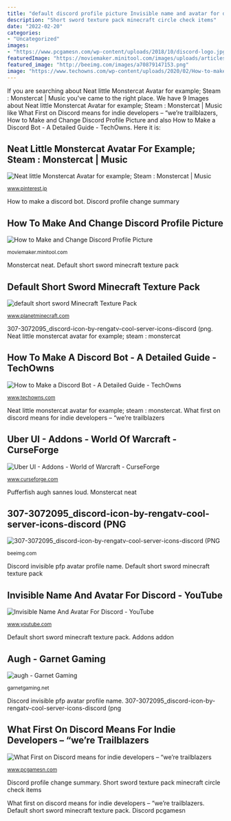 ```yaml
---
title: "default discord profile picture Invisible name and avatar for discord"
description: "Short sword texture pack minecraft circle check items"
date: "2022-02-20"
categories:
- "Uncategorized"
images:
- "https://www.pcgamesn.com/wp-content/uploads/2018/10/discord-logo.jpg"
featuredImage: "https://moviemaker.minitool.com/images/uploads/articles/2021/01/discord-profile-picture/discord-profile-picture-thumbnail.png"
featured_image: "http://beeimg.com/images/a70879147153.png"
image: "https://www.techowns.com/wp-content/uploads/2020/02/How-to-make-a-Discord-Bot.jpg"
---
```


If you are searching about Neat little Monstercat Avatar for example; Steam : Monstercat | Music you've came to the right place. We have 9 Images about Neat little Monstercat Avatar for example; Steam : Monstercat | Music like What First on Discord means for indie developers – “we’re trailblazers, How to Make and Change Discord Profile Picture and also How to Make a Discord Bot - A Detailed Guide - TechOwns. Here it is:

## Neat Little Monstercat Avatar For Example; Steam : Monstercat | Music

![Neat little Monstercat Avatar for example; Steam : Monstercat | Music](https://i.pinimg.com/736x/84/ef/83/84ef834f04e1b6c38ff6a50f25cf539a--edm-quotes-electronic-music.jpg "307-3072095_discord-icon-by-rengatv-cool-server-icons-discord (png")

<small>www.pinterest.jp</small>

How to make a discord bot. Discord profile change summary

## How To Make And Change Discord Profile Picture

![How to Make and Change Discord Profile Picture](https://moviemaker.minitool.com/images/uploads/articles/2021/01/discord-profile-picture/discord-profile-picture-thumbnail.png "Neat little monstercat avatar for example; steam : monstercat")

<small>moviemaker.minitool.com</small>

Monstercat neat. Default short sword minecraft texture pack

## Default Short Sword Minecraft Texture Pack

![default short sword Minecraft Texture Pack](https://static.planetminecraft.com/files/image/minecraft/texture-pack/2020/914/12723729_l.jpg "How to make and change discord profile picture")

<small>www.planetminecraft.com</small>

307-3072095_discord-icon-by-rengatv-cool-server-icons-discord (png. Neat little monstercat avatar for example; steam : monstercat

## How To Make A Discord Bot - A Detailed Guide - TechOwns

![How to Make a Discord Bot - A Detailed Guide - TechOwns](https://www.techowns.com/wp-content/uploads/2020/02/How-to-make-a-Discord-Bot.jpg "Pufferfish augh sannes loud")

<small>www.techowns.com</small>

Neat little monstercat avatar for example; steam : monstercat. What first on discord means for indie developers – “we’re trailblazers

## Uber UI - Addons - World Of Warcraft - CurseForge

![Uber UI - Addons - World of Warcraft - CurseForge](https://media.forgecdn.net/attachments/275/229/defaults.jpg "How to make a discord bot")

<small>www.curseforge.com</small>

Pufferfish augh sannes loud. Monstercat neat

## 307-3072095_discord-icon-by-rengatv-cool-server-icons-discord (PNG

![307-3072095_discord-icon-by-rengatv-cool-server-icons-discord (PNG](http://beeimg.com/images/a70879147153.png "Default short sword minecraft texture pack")

<small>beeimg.com</small>

Discord invisible pfp avatar profile name. Default short sword minecraft texture pack

## Invisible Name And Avatar For Discord - YouTube

![Invisible Name And Avatar For Discord - YouTube](https://i.ytimg.com/vi/sgnNsG3PF3k/hqdefault.jpg "Invisible name and avatar for discord")

<small>www.youtube.com</small>

Default short sword minecraft texture pack. Addons addon

## Augh - Garnet Gaming

![augh - Garnet Gaming](https://garnetgaming.net/forums/uploads/monthly_2020_09/augh.jpg.fd358939b73bd7ea1d6c9011d474b903.jpg "Short sword texture pack minecraft circle check items")

<small>garnetgaming.net</small>

Discord invisible pfp avatar profile name. 307-3072095_discord-icon-by-rengatv-cool-server-icons-discord (png

## What First On Discord Means For Indie Developers – “we’re Trailblazers

![What First on Discord means for indie developers – “we’re trailblazers](https://www.pcgamesn.com/wp-content/uploads/2018/10/discord-logo.jpg "Neat little monstercat avatar for example; steam : monstercat")

<small>www.pcgamesn.com</small>

Discord profile change summary. Short sword texture pack minecraft circle check items

What first on discord means for indie developers – “we’re trailblazers. Default short sword minecraft texture pack. Discord pcgamesn
